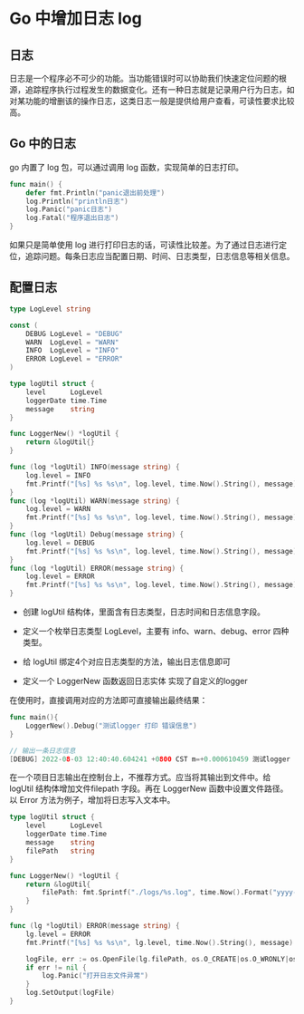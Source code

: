 # Go 中增加日志 log

## 日志

日志是一个程序必不可少的功能。当功能错误时可以协助我们快速定位问题的根源，追踪程序执行过程发生的数据变化。还有一种日志就是记录用户行为日志，如对某功能的增删该的操作日志，这类日志一般是提供给用户查看，可读性要求比较高。

## Go 中的日志

go 内置了 log 包，可以通过调用 log 函数，实现简单的日志打印。

```go
func main() {
    defer fmt.Println("panic退出前处理")
    log.Println("println日志")
    log.Panic("panic日志")
    log.Fatal("程序退出日志")
}
```

如果只是简单使用 log 进行打印日志的话，可读性比较差。为了通过日志进行定位，追踪问题。每条日志应当配置日期、时间、日志类型，日志信息等相关信息。

## 配置日志

```go
type LogLevel string

const (
    DEBUG LogLevel = "DEBUG"
    WARN  LogLevel = "WARN"
    INFO  LogLevel = "INFO"
    ERROR LogLevel = "ERROR"
)

type logUtil struct {
    level      LogLevel
    loggerDate time.Time
    message    string
}

func LoggerNew() *logUtil {
    return &logUtil{}
}

func (log *logUtil) INFO(message string) {
    log.level = INFO
    fmt.Printf("[%s] %s %s\n", log.level, time.Now().String(), message)
}
func (log *logUtil) WARN(message string) {
    log.level = WARN
    fmt.Printf("[%s] %s %s\n", log.level, time.Now().String(), message)
}
func (log *logUtil) Debug(message string) {
    log.level = DEBUG
    fmt.Printf("[%s] %s %s\n", log.level, time.Now().String(), message)
}
func (log *logUtil) ERROR(message string) {
    log.level = ERROR
    fmt.Printf("[%s] %s %s\n", log.level, time.Now().String(), message)
}
```

- 创建 logUtil 结构体，里面含有日志类型，日志时间和日志信息字段。

- 定义一个枚举日志类型 LogLevel，主要有 info、warn、debug、error 四种类型。

- 给 logUtil 绑定4个对应日志类型的方法，输出日志信息即可

- 定义一个 LoggerNew 函数返回日志实体 实现了自定义的logger

在使用时，直接调用对应的方法即可直接输出最终结果：

```go
func main(){
    LoggerNew().Debug("测试logger 打印 错误信息")
}

// 输出一条日志信息
[DEBUG] 2022-08-03 12:40:40.604241 +0800 CST m=+0.000610459 测试logger 打印 错误信息z在印日志输出在控制台上
```

在一个项目日志输出在控制台上，不推荐方式。应当将其输出到文件中。给 logUtil 结构体增加文件filepath 字段。再在 LoggerNew 函数中设置文件路径。以 Error 方法为例子，增加将日志写入文本中。

```go
type logUtil struct {
    level      LogLevel
    loggerDate time.Time
    message    string
    filePath   string
}

func LoggerNew() *logUtil {
    return &logUtil{
        filePath: fmt.Sprintf("./logs/%s.log", time.Now().Format("yyyy-dd-mm")),
    }
}

func (lg *logUtil) ERROR(message string) {
    lg.level = ERROR
    fmt.Printf("[%s] %s %s\n", lg.level, time.Now().String(), message)

    logFile, err := os.OpenFile(lg.filePath, os.O_CREATE|os.O_WRONLY|os.O_APPEND, 0644)
    if err != nil {
        log.Panic("打开日志文件异常")
    }
    log.SetOutput(logFile)
}
```
